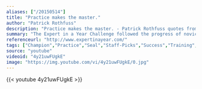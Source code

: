 ```yaml
---
aliases: ["/20150514"]
title: "Practice makes the master."
author: "Patrick Rothfuss"
description: "Practice makes the master. - Patrick Rothfuss quotes from GetInspired365.com"
summary: "The Expert in a Year Challenge followed the progress of novice table tennis player Sam Priestley during 2014, as he attempted to go from beginner to expert in just one year and break into the top 250 players in England. What do you wish you would have started 12 months ago? For more details, and to buy the book, click the 'more' button below. "
referenceurl: "http://www.expertinayear.com/"
tags: ["Champion","Practice","Seal","Staff-Picks","Success","Training",]
source: "youtube"
videoid: "4y21uwFUgkE"
image: "https://img.youtube.com/vi/4y21uwFUgkE/0.jpg"
---
```


{{< youtube 4y21uwFUgkE >}}
